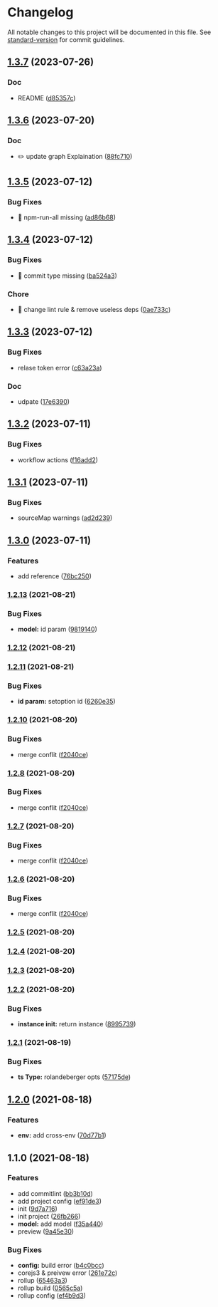 # Changelog

All notable changes to this project will be documented in this file. See [standard-version](https://github.com/conventional-changelog/standard-version) for commit guidelines.

## [1.3.7](https://github.com/cht527/rolandBergerGraph/compare/v1.3.6...v1.3.7) (2023-07-26)


### Doc

* README ([d85357c](https://github.com/cht527/rolandBergerGraph/commit/d85357cf50f258e05bea3dae0c37e3a4ac3544a3))

## [1.3.6](https://github.com/cht527/rolandBergerGraph/compare/v1.3.5...v1.3.6) (2023-07-20)


### Doc

* ✏️ update graph Explaination ([88fc710](https://github.com/cht527/rolandBergerGraph/commit/88fc710541625c179d1d8b05f74f1df4ff4130a6))

## [1.3.5](https://github.com/cht527/rolandBergerGraph/compare/v1.3.4...v1.3.5) (2023-07-12)


### Bug Fixes

* 🐛 npm-run-all missing ([ad86b68](https://github.com/cht527/rolandBergerGraph/commit/ad86b68465d02a7827409808eac2e5de134a54d1))

## [1.3.4](https://github.com/cht527/rolandBergerGraph/compare/v1.3.3...v1.3.4) (2023-07-12)


### Bug Fixes

* 🐛 commit type missing ([ba524a3](https://github.com/cht527/rolandBergerGraph/commit/ba524a39a34de390757195c5b02370c771a235ed))


### Chore

* 🤖 change lint rule & remove useless deps ([0ae733c](https://github.com/cht527/rolandBergerGraph/commit/0ae733c8d8e8ee77a9f80c66ee995de598159abc))

## [1.3.3](https://github.com/cht527/rolandBergerGraph/compare/v1.3.2...v1.3.3) (2023-07-12)


### Bug Fixes

* relase token error ([c63a23a](https://github.com/cht527/rolandBergerGraph/commit/c63a23a46855c0376f667019ca8ecaf08e8e17f2))


### Doc

* udpate ([17e6390](https://github.com/cht527/rolandBergerGraph/commit/17e63909cf0b16bd2d0e6c28b5629d42153f7f22))

## [1.3.2](https://github.com/cht527/rolandBergerGraph/compare/v1.3.1...v1.3.2) (2023-07-11)


### Bug Fixes

* workflow actions ([f16add2](https://github.com/cht527/rolandBergerGraph/commit/f16add206cd13ac841971235f99ea76d93cf216b))

## [1.3.1](https://github.com/cht527/rolandBergerGraph/compare/v1.3.0...v1.3.1) (2023-07-11)


### Bug Fixes

* sourceMap warnings ([ad2d239](https://github.com/cht527/rolandBergerGraph/commit/ad2d239845984f263e05c92d12ac0e022bedde32))

## [1.3.0](https://github.com/cht527/rolandBergerGraph/compare/v1.2.13...v1.3.0) (2023-07-11)


### Features

* add reference ([76bc250](https://github.com/cht527/rolandBergerGraph/commit/76bc250c2f9928a46df92c02e1dc8aeaea095f28))

### [1.2.13](https://github.com/cht527/rolandBergerGraph/compare/v1.2.12...v1.2.13) (2021-08-21)


### Bug Fixes

* **model:** id param ([9819140](https://github.com/cht527/rolandBergerGraph/commit/9819140d302f8511ad1241a5a7bfba319e8a4dc9))

### [1.2.12](https://github.com/cht527/rolandBergerGraph/compare/v1.2.11...v1.2.12) (2021-08-21)

### [1.2.11](https://github.com/cht527/rolandBergerGraph/compare/v1.2.10...v1.2.11) (2021-08-21)


### Bug Fixes

* **id param:** setoption id ([6260e35](https://github.com/cht527/rolandBergerGraph/commit/6260e35c70b8e0593f0469afdf441ac68259136d))

### [1.2.10](https://github.com/cht527/rolandBergerGraph/compare/v1.2.9...v1.2.10) (2021-08-20)


### Bug Fixes

* merge conflit ([f2040ce](https://github.com/cht527/rolandBergerGraph/commit/f2040ceb3289ac980a61e86232cec52cec9123b3))

### [1.2.8](https://github.com/cht527/rolandBergerGraph/compare/v1.2.9...v1.2.8) (2021-08-20)


### Bug Fixes

* merge conflit ([f2040ce](https://github.com/cht527/rolandBergerGraph/commit/f2040ceb3289ac980a61e86232cec52cec9123b3))

### [1.2.7](https://github.com/cht527/rolandBergerGraph/compare/v1.2.9...v1.2.7) (2021-08-20)


### Bug Fixes

* merge conflit ([f2040ce](https://github.com/cht527/rolandBergerGraph/commit/f2040ceb3289ac980a61e86232cec52cec9123b3))

### [1.2.6](https://github.com/cht527/rolandBergerGraph/compare/v1.2.9...v1.2.6) (2021-08-20)


### Bug Fixes

* merge conflit ([f2040ce](https://github.com/cht527/rolandBergerGraph/commit/f2040ceb3289ac980a61e86232cec52cec9123b3))

### [1.2.5](https://github.com/cht527/rolandBergerGraph/compare/v1.2.4...v1.2.5) (2021-08-20)

### [1.2.4](https://github.com/cht527/rolandBergerGraph/compare/v1.2.3...v1.2.4) (2021-08-20)

### [1.2.3](https://github.com/cht527/rolandBergerGraph/compare/v1.2.2...v1.2.3) (2021-08-20)

### [1.2.2](https://github.com/cht527/rolandBergerGraph/compare/v1.2.1...v1.2.2) (2021-08-20)


### Bug Fixes

* **instance init:** return instance ([8995739](https://github.com/cht527/rolandBergerGraph/commit/8995739f1cb1262b12f63b3076589638ac1636f7))

### [1.2.1](https://github.com/cht527/rolandBergerGraph/compare/v1.2.0...v1.2.1) (2021-08-19)


### Bug Fixes

* **ts Type:** rolandeberger opts ([57175de](https://github.com/cht527/rolandBergerGraph/commit/57175dec0d0a36ae4218881653bbc85e064e6f19))

## [1.2.0](https://github.com/cht527/rolandBergerGraph/compare/v1.1.0...v1.2.0) (2021-08-18)


### Features

* **env:** add cross-env ([70d77b1](https://github.com/cht527/rolandBergerGraph/commit/70d77b1464d3247e6f212d6d8007206288851b6b))

## 1.1.0 (2021-08-18)


### Features

* add commitlint ([bb3b10d](https://github.com/cht527/rolandBergerGraph/commit/bb3b10d311ff9a058d619892c566f3daed888d80))
* add project config ([ef91de3](https://github.com/cht527/rolandBergerGraph/commit/ef91de3720aa8a331e09864a8e4e33980fb52bdf))
* init ([9d7a716](https://github.com/cht527/rolandBergerGraph/commit/9d7a716f6a0f08c9c0fba24e38efa8c86fe8c2b7))
* init project ([26fb266](https://github.com/cht527/rolandBergerGraph/commit/26fb2663300c3843410b32162eb128a347f01494))
* **model:** add model ([f35a440](https://github.com/cht527/rolandBergerGraph/commit/f35a440954bae175e2e8908a123df1af781d79a5))
* preview ([9a45e30](https://github.com/cht527/rolandBergerGraph/commit/9a45e3023dd9dc4fadb7d131ef7c4bd7f70ac005))


### Bug Fixes

* **config:** build error ([b4c0bcc](https://github.com/cht527/rolandBergerGraph/commit/b4c0bcc41106b2598a1a9effd763de51cca4a1b9))
* corejs3 & preivew error ([261e72c](https://github.com/cht527/rolandBergerGraph/commit/261e72cf8a0a698b1fa23e0a5721a94975ad7752))
* rollup ([65463a3](https://github.com/cht527/rolandBergerGraph/commit/65463a36105dfc69cd0f15672a06fff38c803a34))
* rollup build ([0565c5a](https://github.com/cht527/rolandBergerGraph/commit/0565c5a9515651a2bfb53c3e7274132b0212145e))
* rollup config ([ef4b9d3](https://github.com/cht527/rolandBergerGraph/commit/ef4b9d386d56a3261cd8e57be245dc23df0ff7ef))
